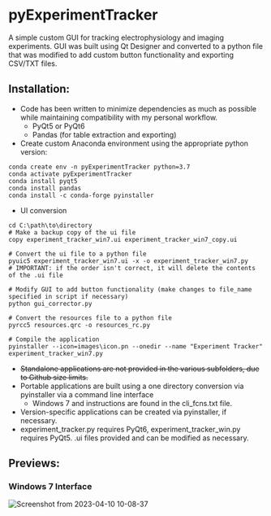 # pyExperimentTracker
A simple custom GUI for tracking electrophysiology and imaging experiments. GUI was built using Qt Designer and converted to a python file that was modified to add custom button functionality and exporting CSV/TXT files.

## Installation:
- Code has been written to minimize dependencies as much as possible while maintaining compatibility with my personal workflow. 
  - PyQt5 or PyQt6 
  - Pandas (for table extraction and exporting)
- Create custom Anaconda environment using the appropriate python version:

```
conda create env -n pyExperimentTracker python=3.7
conda activate pyExperimentTracker
conda install pyqt5
conda install pandas
conda install -c conda-forge pyinstaller
```
- UI conversion
```
cd C:\path\to\directory
# Make a backup copy of the ui file
copy experiment_tracker_win7.ui experiment_tracker_win7_copy.ui

# Convert the ui file to a python file
pyuic5 experiment_tracker_win7.ui -x -o experiment_tracker_win7.py
# IMPORTANT: if the order isn't correct, it will delete the contents of the .ui file

# Modify GUI to add button functionality (make changes to file_name specified in script if necessary)
python gui_corrector.py

# Convert the resources file to a python file
pyrcc5 resources.qrc -o resources_rc.py

# Compile the application
pyinstaller --icon=images\icon.pn --onedir --name "Experiment Tracker" experiment_tracker_win7.py

```

- ~~Standalone applications are not provided in the various subfolders, due to Github size limits.~~
- Portable applications are built using a one directory conversion via pyinstaller via a command line interface 
  - Windows 7 and instructions are found in the cli_fcns.txt file. 
- Version-specific applications can be created via pyinstaller, if necessary.
- experiment_tracker.py requires PyQt6, experiment_tracker_win.py requires PyQt5. .ui files provided and can be modified as necessary.

## Previews:
### Windows 7 Interface
![Screenshot from 2023-04-10 10-08-37](https://user-images.githubusercontent.com/32366041/230917883-37b58ec5-fb1d-45d0-9887-ce19ee7e812b.png)
